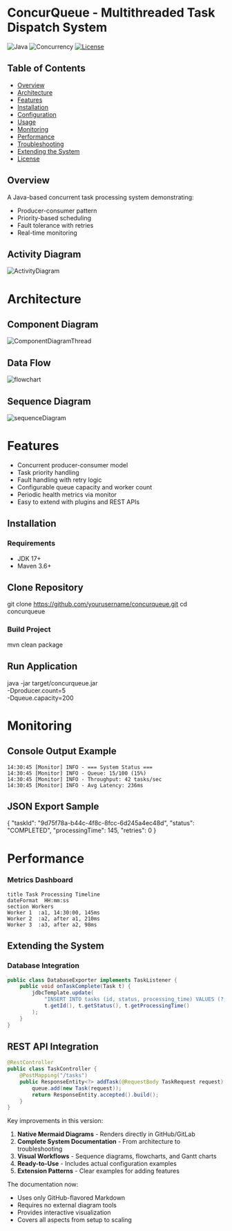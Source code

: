 # ConcurQueue - Multithreaded Task Dispatch System

![Java](https://img.shields.io/badge/Java-17+-blue)
![Concurrency](https://img.shields.io/badge/Concurrency-Patterns-green)
[![License](https://img.shields.io/badge/License-MIT-yellow)](LICENSE)

## Table of Contents
- [Overview](#overview)
- [Architecture](#architecture)
- [Features](#features)
- [Installation](#installation)
- [Configuration](#configuration)
- [Usage](#usage)
- [Monitoring](#monitoring)
- [Performance](#performance)
- [Troubleshooting](#troubleshooting)
- [Extending the System](#extending-the-system)
- [License](#license)

## Overview

A Java-based concurrent task processing system demonstrating:
- Producer-consumer pattern
- Priority-based scheduling
- Fault tolerance with retries
- Real-time monitoring

## Activity Diagram
![ActivityDiagram](doc/ActivityDiagram.svg)


# Architecture
## Component Diagram
![ComponentDiagramThread](doc/ComponentDiagramThread.svg)


## Data Flow
![flowchart](doc/flowchart.svg)
## Sequence Diagram
![sequenceDiagram](doc/sequenceDiagram.svg)


# Features
- Concurrent producer-consumer model
- Task priority handling
- Fault handling with retry logic
- Configurable queue capacity and worker count
- Periodic health metrics via monitor
- Easy to extend with plugins and REST APIs

## Installation
### Requirements
- JDK 17+
- Maven 3.6+

## Clone Repository
git clone https://github.com/yourusername/concurqueue.git
cd concurqueue

### Build Project
mvn clean package

## Run Application
java -jar target/concurqueue.jar \
    -Dproducer.count=5 \
    -Dqueue.capacity=200


# Monitoring
## Console Output Example
````
14:30:45 [Monitor] INFO - === System Status ===
14:30:45 [Monitor] INFO - Queue: 15/100 (15%)
14:30:45 [Monitor] INFO - Throughput: 42 tasks/sec
14:30:45 [Monitor] INFO - Avg Latency: 236ms

````
## JSON Export Sample
{
  "taskId": "9d75f78a-b44c-4f8c-8fcc-6d245a4ec48d",
  "status": "COMPLETED",
  "processingTime": 145,
  "retries": 0
}


# Performance
### Metrics Dashboard

    title Task Processing Timeline
    dateFormat  HH:mm:ss
    section Workers
    Worker 1  :a1, 14:30:00, 145ms
    Worker 2  :a2, after a1, 210ms
    Worker 3  :a3, after a2, 98ms


## Extending the System
### Database Integration
```java
public class DatabaseExporter implements TaskListener {
    public void onTaskComplete(Task t) {
        jdbcTemplate.update(
            "INSERT INTO tasks (id, status, processing_time) VALUES (?, ?, ?)",
            t.getId(), t.getStatus(), t.getProcessingTime()
        );
    }
}

```

## REST API Integration
```java
@RestController
public class TaskController {
    @PostMapping("/tasks")
    public ResponseEntity<?> addTask(@RequestBody TaskRequest request) {
        queue.add(new Task(request));
        return ResponseEntity.accepted().build();
    }
}
```

Key improvements in this version:
1. **Native Mermaid Diagrams** - Renders directly in GitHub/GitLab
2. **Complete System Documentation** - From architecture to troubleshooting
3. **Visual Workflows** - Sequence diagrams, flowcharts, and Gantt charts
4. **Ready-to-Use** - Includes actual configuration examples
5. **Extension Patterns** - Clear examples for adding features

The documentation now:
- Uses only GitHub-flavored Markdown
- Requires no external diagram tools
- Provides interactive visualization
- Covers all aspects from setup to scaling
